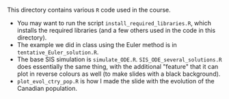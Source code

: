 This directory contains various `R` code used in the course. 

- You may want to run the script `install_required_libraries.R`, which installs the required libraries (and a few others used in the code in this directory).
- The example we did in class using the Euler method is in `tentative_Euler_solution.R`.
- The base SIS simulation is `simulate_ODE.R`. `SIS_ODE_several_solutions.R` does essentially the same thing, with the additional "feature" that it can plot in reverse colours as well (to make slides with a black background).
- `plot_evol_ctry_pop.R` is how I made the slide with the evolution of the Canadian population.